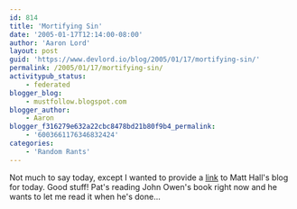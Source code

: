 ```yaml
---
id: 814
title: 'Mortifying Sin'
date: '2005-01-17T12:14:00-08:00'
author: 'Aaron Lord'
layout: post
guid: 'https://www.devlord.io/blog/2005/01/17/mortifying-sin/'
permalink: /2005/01/17/mortifying-sin/
activitypub_status:
    - federated
blogger_blog:
    - mustfollow.blogspot.com
blogger_author:
    - Aaron
blogger_f316279e632a22cbc8478bd21b80f9b4_permalink:
    - '6003661176346832424'
categories:
    - 'Random Rants'
---
```


Not much to say today, except I wanted to provide a <a href="http://matthewhall.net/index.php?p=488" target="_blank" rel="noopener">link</a> to Matt Hall's blog for today.  Good stuff!  Pat's reading John Owen's book right now and he wants to let me read it when he's done...<div class="blogger-post-footer"></div>